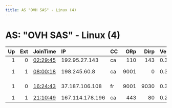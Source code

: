 ```yaml
---
title: AS "OVH SAS" - Linux (4)
---
```


# AS: "OVH SAS" - Linux (4)

|   Up |   Ext | JoinTime                                                                                            | IP              | CC   |   ORp |   Dirp | Version   | Contact                   | Nickname      |   eFamMembers |
|-----:|------:|:----------------------------------------------------------------------------------------------------|:----------------|:-----|------:|-------:|:----------|:--------------------------|:--------------|--------------:|
|    1 |     0 | [02:29:45](https://metrics.torproject.org/rs.html#details/F742FC668AE3FEEE478971DCA08B9EB4614AE641) | 192.95.27.143   | ca   |   110 |    143 | 0.3.2.9   | None                      | Unnamed       |             1 |
|    1 |     1 | [08:00:18](https://metrics.torproject.org/rs.html#details/91D20AFA065DEF4C638C6454E293F5C01F39B6EB) | 198.245.60.8    | ca   |  9001 |      0 | 0.3.0.8   | Daniel James djames@orcad | hacktheplanet |             1 |
|    1 |     0 | [16:24:43](https://metrics.torproject.org/rs.html#details/0BD4C19B5B0F7D2DF063AFCD696463030948C37F) | 37.187.106.108  | fr   |  9001 |   9030 | 0.3.2.9   | 0x30450C3F Filip Kszczot  | szczot3katovh |             1 |
|    1 |     1 | [21:10:49](https://metrics.torproject.org/rs.html#details/A32B9DDAC97520650F052505BF642D2C585B1419) | 167.114.178.196 | ca   |   443 |     80 | 0.2.9.11  | mail@rexbutts.com         | LehmanBrothas |             1 |
